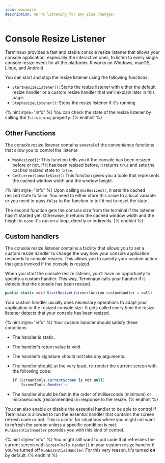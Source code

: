 ```yaml
---
icon: maximize
description: We're listening for any size changes!
---
```


# Console Resize Listener

Terminaux provides a fast and stable console resize listener that allows your console application, especially the interactive ones, to listen to every single console resize event for all the platforms. It works on Windows, macOS, Linux, and Android.

You can start and stop the resize listener using the following functions:

* `StartResizeListener()`: Starts the resize listener with either the default resize handler or a custom resize handler that we'll explain later in this page.
* `StopResizeListener()`: Stops the resize listener if it's running.

{% hint style="info" %}
You can check the state of the resize listener by calling the `IsListening` property.
{% endhint %}

## Other Functions

The console resize listener contains several of the convenience functions that allow you to control the listener.

* `WasResized()`: This function tells you if the console has been resized before or not. If it has been resized before, it returns `true` and sets the cached resized state to `false`.
* `GetCurrentConsoleSize()`: This function gives you a tuple that represents the cached window width and the window height.

{% hint style="info" %}
Upon calling `WasResized()`, it sets the cached resized state to false. You need to either store this value to a local variable or you need to pass `false` to the function to tell it not to reset the state.

The second function gets the console size from the terminal if the listener hasn't started yet. Otherwise, it returns the cached window width and the height in case it's run on a loop, directly or indirectly.
{% endhint %}

## Custom handlers

The console resize listener contains a facility that allows you to set a custom resize handler to change the way how your console application responds to console resizes. This allows you to specify your custom action that gets invoked if the console is resized.

When you start the console resize listener, you'll have an opportunity to specify a custom handler. This way, Terminaux calls your handler if it detects that the console has been resized.

```csharp
public static void StartResizeListener(Action customHandler = null)
```

Your custom handler usually does necessary operations to adapt your application to the resized console size. It gets called every time the resize listener detects that your console has been resized.

{% hint style="info" %}
Your custom handler should satisfy these conditions:

* The handler is static.
* The handler's return value is void.
* The handler's signature should not take any arguments.
*   The handler should, at the very least, re-render the current screen with the following code:

    ```csharp
    if (ScreenTools.CurrentScreen is not null)
        ScreenTools.Render();
    ```
* The handler should be fast in the order of milliseconds (minimum) or microseconds (recommended) in response to the resize.
{% endhint %}

You can also enable or disable the essential handler to be able to control if Terminaux is allowed to run the essential handler that contains the screen refresh code or not. This is useful for situations where you might not want to refresh the screen unless a specific condition is met. `RunEssentialHandler` provides you with this kind of control.

{% hint style="info" %}
You might still want to put code that refreshes the current screen with `ScreenTools.Render()` in your custom resize handler if you've turned off `RunEssentialHandler`. For this very reason, it's turned **on** by default.
{% endhint %}
